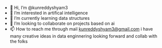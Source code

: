 - 👋 Hi, I’m @kunreddyshyam3
- 👀 I’m interested in artifical intelligence
- 🌱 I’m currently learning data structures
- 💞️ I’m looking to collaborate on projects based on ai
- 📫 How to reach me through mail kunreddyshyam3@gmail.com
  i have many creative ideas in data enginnering looking forward and collab with the folks

<!---
kunreddyshyam3/kunreddyshyam3 is a ✨ special ✨ repository because its `README.md` (this file) appears on your GitHub profile.
You can click the Preview link to take a look at your changes.
--->
